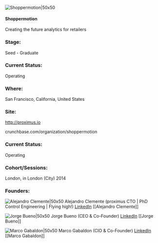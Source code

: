 

![Shoppermotion|50x50](https://apimg.techstars.com/connect/images/image_files/538d/aa6b/5bff/27a1/3800/0002/original/picto_proximus_blue_512.jpg)

#### Shoppermotion
Creating the future analytics for retailers

### Stage: 
Seed - Graduate 

### Current Status: 
Operating

### Where:
San Francisco, California, United States

### Site:
http://proximus.io



crunchbase.com/organization/shoppermotion

### Current Status: 
Operating

### Cohort/Sessions: 
London, in London (City) 2014

### Founders: 

![Alejandro Clemente|50x50](https://apimg.techstars.com/connect/images/image_files/538c/5cd0/9f72/284b/9000/0002/original/Alex_(4).jpg) Alejandro Clemente (proximus CTO | PhD Control Engineering | Flying high!) [LinkedIn](https://linkedin.com/in/alejandromartinclemente) [[Alejandro Clemente]]

![Jorge Bueno|50x50](https://apimg.techstars.com/connect/images/image_files/55e5d812bbe36fb57900000c/original/jorge-square.jpg) Jorge Bueno (CEO & Co-Founder) [LinkedIn](https://linkedin.com/in/jorgegarciabueno) [[Jorge Bueno]]

![Marco Gabaldon|50x50](https://apimg.techstars.com/connect/images/image_files/538c/5ce4/3a9e/704c/c300/0001/original/Marco_(1).jpg) Marco Gabaldon (CIO & Co-Founder) [LinkedIn](https://linkedin.com/in/marcodoncel) [[Marco Gabaldon]]


